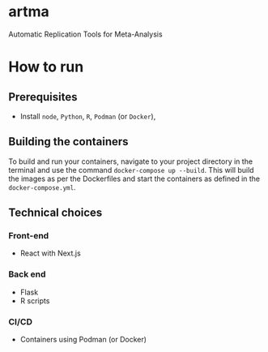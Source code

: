 # artma
Automatic Replication Tools for Meta-Analysis


# How to run

## Prerequisites

- Install `node`, `Python`, `R`, `Podman` (or `Docker`),

## Building the containers

To build and run your containers, navigate to your project directory in the terminal and use the command `docker-compose up --build`. This will build the images as per the Dockerfiles and start the containers as defined in the `docker-compose.yml`.


## Technical choices

### Front-end

- React with Next.js

### Back end

- Flask
- R scripts

### CI/CD

- Containers using Podman (or Docker)